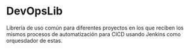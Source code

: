 # DevOpsLib
Librería de uso común para diferentes proyectos en los que reciben los mismos procesos de automatización para CICD 
usando Jenkins como orquesdador de estas.


